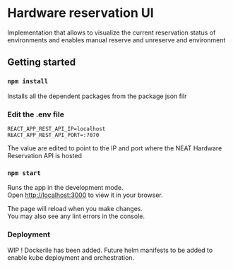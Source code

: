 # Hardware reservation UI

Implementation that allows to visualize the current reservation status of environments and enables manual reserve and unreserve and environment

## Getting started

### `npm install`

Installs all the dependent packages from the package json filr

### Edit the .env file

```
REACT_APP_REST_API_IP=localhost
REACT_APP_REST_API_PORT=:7070
```

The value are edited to point to the IP and port where the NEAT Hardware Reservation API is hosted

### `npm start`


Runs the app in the development mode.\
Open [http://localhost:3000](http://localhost:3000) to view it in your browser.

The page will reload when you make changes.\
You may also see any lint errors in the console.

### Deployment

WIP ! Dockerile has been added. Future helm manifests to be added to enable kube deployment and orchestration.


